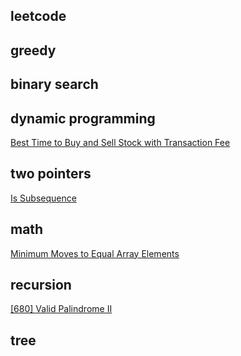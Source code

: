 leetcode
---

## greedy

## binary search

## dynamic programming
[Best Time to Buy and Sell Stock with Transaction Fee](https://github.com/aaro0n/leetcode/blob/master/dp/714.best-time-to-buy-and-sell-stock-with-transaction-fee.c)

## two pointers

[Is Subsequence](https://github.com/aaro0n/leetcode/blob/master/string/392.is-subsequence.c)

## math
[Minimum Moves to Equal Array Elements](https://github.com/aaro0n/leetcode/blob/master/math/453.minimum-moves-to-equal-array-elements.c)

## recursion
[[680] Valid Palindrome II](https://github.com/aaro0n/leetcode/blob/master/string/680.valid-palindrome-ii.c)

## tree
